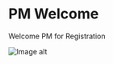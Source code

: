 # PM Welcome

Welcome PM for Registration

![Image alt](https://github.com/bb3mobi/apwa/raw/master/pmwelcome/screen.jpg)

